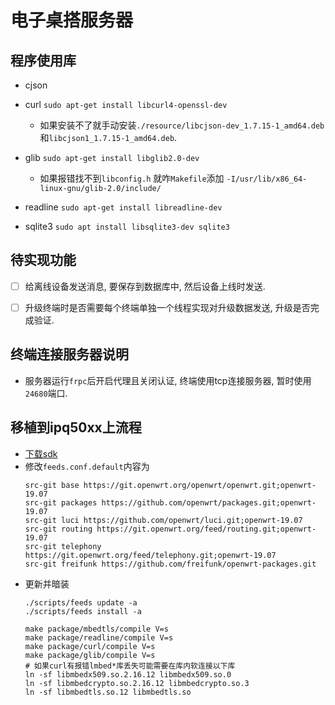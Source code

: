<!--
 * @Author: TOTHTOT 37585883+TOTHTOT@users.noreply.github.com
 * @Date: 2025-03-20 16:20:48
 * @LastEditors: TOTHTOT 37585883+TOTHTOT@users.noreply.github.com
 * @LastEditTime: 2025-05-02 16:14:41
 * @FilePath: \ele_ds_server\readme.md
 * @Description: 这是默认设置,请设置`customMade`, 打开koroFileHeader查看配置 进行设置: https://github.com/OBKoro1/koro1FileHeader/wiki/%E9%85%8D%E7%BD%AE
-->

# 电子桌搭服务器

## 程序使用库

- cjson 

- curl `sudo apt-get install libcurl4-openssl-dev`
  
  - 如果安装不了就手动安装`./resource/libcjson-dev_1.7.15-1_amd64.deb`和`libcjson1_1.7.15-1_amd64.deb`.

- glib `sudo apt-get install libglib2.0-dev`
  
  - 如果报错找不到`libconfig.h` 就咋`Makefile`添加 `-I/usr/lib/x86_64-linux-gnu/glib-2.0/include/`

- readline `sudo apt-get install libreadline-dev`

- sqlite3 `sudo apt install libsqlite3-dev sqlite3`

## 待实现功能

- [ ] 给离线设备发送消息, 要保存到数据库中, 然后设备上线时发送.

- [ ] 升级终端时是否需要每个终端单独一个线程实现对升级数据发送, 升级是否完成验证.

## 终端连接服务器说明

- 服务器运行`frpc`后开启代理且关闭认证, 终端使用tcp连接服务器, 暂时使用`24680`端口.

## 移植到ipq50xx上流程
  - [下载sdk](https://archive.openwrt.org/releases/19.07.10/targets/ipq40xx/generic/openwrt-sdk-19.07.10-ipq40xx-generic_gcc-7.5.0_musl_eabi.Linux-x86_64.tar.xz)
  - 修改`feeds.conf.default`内容为
    ```shell
    src-git base https://git.openwrt.org/openwrt/openwrt.git;openwrt-19.07
    src-git packages https://github.com/openwrt/packages.git;openwrt-19.07
    src-git luci https://github.com/openwrt/luci.git;openwrt-19.07
    src-git routing https://git.openwrt.org/feed/routing.git;openwrt-19.07
    src-git telephony https://git.openwrt.org/feed/telephony.git;openwrt-19.07
    src-git freifunk https://github.com/freifunk/openwrt-packages.git
    ```
  - 更新并暗装
    ```shell
    ./scripts/feeds update -a
    ./scripts/feeds install -a
    
    make package/mbedtls/compile V=s
    make package/readline/compile V=s
    make package/curl/compile V=s
    make package/glib/compile V=s
    # 如果curl有报错lmbed*库丢失可能需要在库内软连接以下库
    ln -sf libmbedx509.so.2.16.12 libmbedx509.so.0
    ln -sf libmbedcrypto.so.2.16.12 libmbedcrypto.so.3
    ln -sf libmbedtls.so.12 libmbedtls.so
    ```
